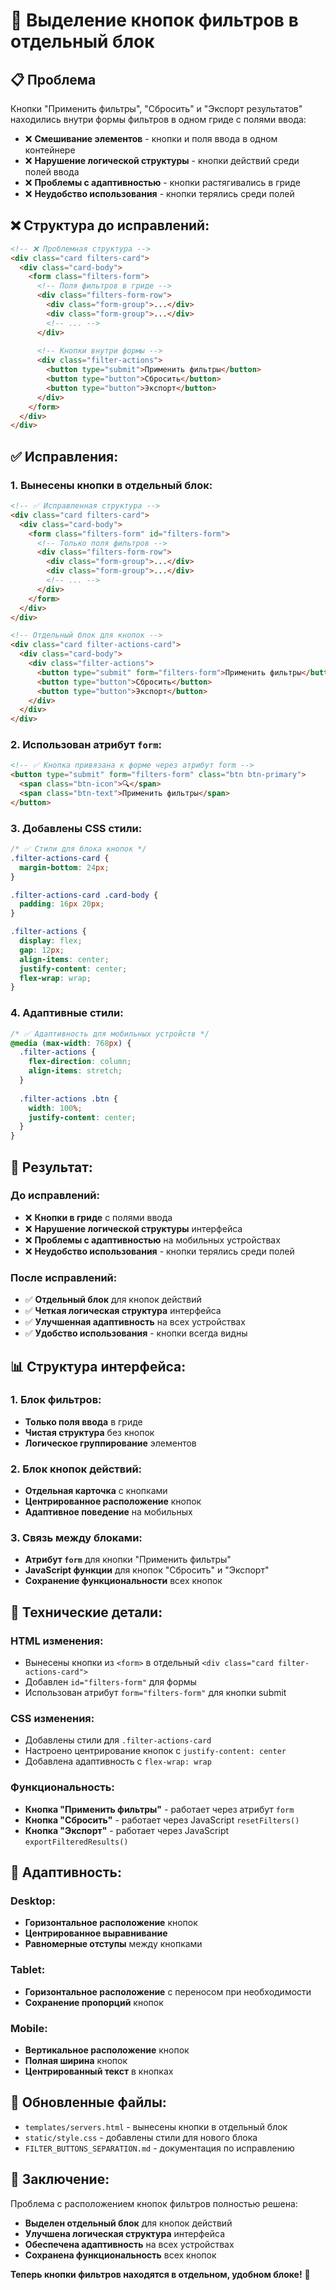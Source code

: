 # 🔧 Выделение кнопок фильтров в отдельный блок

## 📋 Проблема

Кнопки "Применить фильтры", "Сбросить" и "Экспорт результатов" находились внутри формы фильтров в одном гриде с полями ввода:
- ❌ **Смешивание элементов** - кнопки и поля ввода в одном контейнере
- ❌ **Нарушение логической структуры** - кнопки действий среди полей ввода
- ❌ **Проблемы с адаптивностью** - кнопки растягивались в гриде
- ❌ **Неудобство использования** - кнопки терялись среди полей

## ❌ Структура до исправлений:

```html
<!-- ❌ Проблемная структура -->
<div class="card filters-card">
  <div class="card-body">
    <form class="filters-form">
      <!-- Поля фильтров в гриде -->
      <div class="filters-form-row">
        <div class="form-group">...</div>
        <div class="form-group">...</div>
        <!-- ... -->
      </div>
      
      <!-- Кнопки внутри формы -->
      <div class="filter-actions">
        <button type="submit">Применить фильтры</button>
        <button type="button">Сбросить</button>
        <button type="button">Экспорт</button>
      </div>
    </form>
  </div>
</div>
```

## ✅ Исправления:

### **1. Вынесены кнопки в отдельный блок:**
```html
<!-- ✅ Исправленная структура -->
<div class="card filters-card">
  <div class="card-body">
    <form class="filters-form" id="filters-form">
      <!-- Только поля фильтров -->
      <div class="filters-form-row">
        <div class="form-group">...</div>
        <div class="form-group">...</div>
        <!-- ... -->
      </div>
    </form>
  </div>
</div>

<!-- Отдельный блок для кнопок -->
<div class="card filter-actions-card">
  <div class="card-body">
    <div class="filter-actions">
      <button type="submit" form="filters-form">Применить фильтры</button>
      <button type="button">Сбросить</button>
      <button type="button">Экспорт</button>
    </div>
  </div>
</div>
```

### **2. Использован атрибут `form`:**
```html
<!-- ✅ Кнопка привязана к форме через атрибут form -->
<button type="submit" form="filters-form" class="btn btn-primary">
  <span class="btn-icon">🔍</span>
  <span class="btn-text">Применить фильтры</span>
</button>
```

### **3. Добавлены CSS стили:**
```css
/* ✅ Стили для блока кнопок */
.filter-actions-card {
  margin-bottom: 24px;
}

.filter-actions-card .card-body {
  padding: 16px 20px;
}

.filter-actions {
  display: flex;
  gap: 12px;
  align-items: center;
  justify-content: center;
  flex-wrap: wrap;
}
```

### **4. Адаптивные стили:**
```css
/* ✅ Адаптивность для мобильных устройств */
@media (max-width: 768px) {
  .filter-actions {
    flex-direction: column;
    align-items: stretch;
  }
  
  .filter-actions .btn {
    width: 100%;
    justify-content: center;
  }
}
```

## 🎯 Результат:

### **До исправлений:**
- ❌ **Кнопки в гриде** с полями ввода
- ❌ **Нарушение логической структуры** интерфейса
- ❌ **Проблемы с адаптивностью** на мобильных устройствах
- ❌ **Неудобство использования** - кнопки терялись среди полей

### **После исправлений:**
- ✅ **Отдельный блок** для кнопок действий
- ✅ **Четкая логическая структура** интерфейса
- ✅ **Улучшенная адаптивность** на всех устройствах
- ✅ **Удобство использования** - кнопки всегда видны

## 📊 Структура интерфейса:

### **1. Блок фильтров:**
- **Только поля ввода** в гриде
- **Чистая структура** без кнопок
- **Логическое группирование** элементов

### **2. Блок кнопок действий:**
- **Отдельная карточка** с кнопками
- **Центрированное расположение** кнопок
- **Адаптивное поведение** на мобильных

### **3. Связь между блоками:**
- **Атрибут `form`** для кнопки "Применить фильтры"
- **JavaScript функции** для кнопок "Сбросить" и "Экспорт"
- **Сохранение функциональности** всех кнопок

## 🔧 Технические детали:

### **HTML изменения:**
- Вынесены кнопки из `<form>` в отдельный `<div class="card filter-actions-card">`
- Добавлен `id="filters-form"` для формы
- Использован атрибут `form="filters-form"` для кнопки submit

### **CSS изменения:**
- Добавлены стили для `.filter-actions-card`
- Настроено центрирование кнопок с `justify-content: center`
- Добавлена адаптивность с `flex-wrap: wrap`

### **Функциональность:**
- **Кнопка "Применить фильтры"** - работает через атрибут `form`
- **Кнопка "Сбросить"** - работает через JavaScript `resetFilters()`
- **Кнопка "Экспорт"** - работает через JavaScript `exportFilteredResults()`

## 📱 Адаптивность:

### **Desktop:**
- **Горизонтальное расположение** кнопок
- **Центрированное выравнивание**
- **Равномерные отступы** между кнопками

### **Tablet:**
- **Горизонтальное расположение** с переносом при необходимости
- **Сохранение пропорций** кнопок

### **Mobile:**
- **Вертикальное расположение** кнопок
- **Полная ширина** кнопок
- **Центрированный текст** в кнопках

## 📁 Обновленные файлы:
- `templates/servers.html` - вынесены кнопки в отдельный блок
- `static/style.css` - добавлены стили для нового блока
- `FILTER_BUTTONS_SEPARATION.md` - документация по исправлению

## 🎉 Заключение:

Проблема с расположением кнопок фильтров полностью решена:
- **Выделен отдельный блок** для кнопок действий
- **Улучшена логическая структура** интерфейса
- **Обеспечена адаптивность** на всех устройствах
- **Сохранена функциональность** всех кнопок

**Теперь кнопки фильтров находятся в отдельном, удобном блоке!** 🚀

